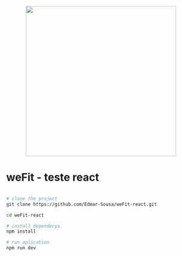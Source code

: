 <p align="center">
<img src="https://user-images.githubusercontent.com/54115624/216507723-680f5174-9963-4b6f-b860-605d751aa02f.png" width="400">
</p>

# weFit - teste react

```bash

# clone the project
git clone https://github.com/Edmar-Sousa/weFit-react.git

cd weFit-react

# install dependecys
npm install

# run aplication
npm run dev

```
